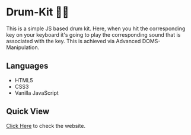 # Drum-Kit 🥁🥁
This is a simple JS based drum kit. Here, when you hit the corresponding key on your keyboard it's going to play the corresponding sound that is associated with the key.
This is achieved via Advanced DOMS-Manipulation.

## Languages
- HTML5
- CSS3
- Vanilla JavaScript

## Quick View
[Click Here](https://dipmitarudra.github.io/Drum-Kit/) to check the website.
